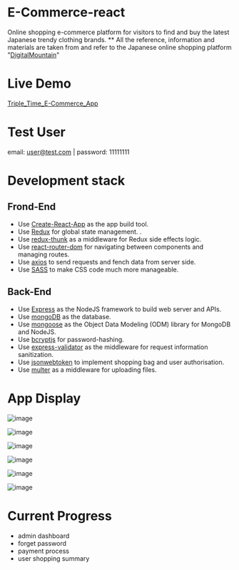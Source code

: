 # E-Commerce-react
Online shopping e-commerce platform for visitors to find and buy the latest Japanese trendy clothing brands. 
** All the reference, information and materials are taken from and refer to the Japanese online shopping platform "[DigitalMountain](https://www.digital-mountain.net/)"

# Live Demo
[Triple_Time_E-Commerce_App](https://chia-e-commerce-app.herokuapp.com/)

# Test User
email: user@test.com | password: 11111111

# Development stack
## Frond-End

-   Use [Create-React-App](https://create-react-app.dev/) as the app build tool.
-   Use [Redux](https://redux.js.org/) for global state management. .
-   Use [redux-thunk](https://github.com/reduxjs/redux-thunk) as a middleware for Redux side effects logic.
-   Use [react-router-dom](https://github.com/ReactTraining/react-router/tree/master/packages/react-router-dom) for navigating between components and managing routes.
-   Use [axios](https://www.npmjs.com/package/axios) to send requests and fench data from server side. 
-   Use [SASS](https://sass-lang.com/) to make CSS code much more manageable.

## Back-End

-   Use [Express](https://expressjs.com/) as the NodeJS framework to build web server and APIs.
-   Use [mongoDB](https://www.mongodb.com/) as the database.
-   Use [mongoose](https://mongoosejs.com/) as the Object Data Modeling (ODM) library for MongoDB and NodeJS. 
-   Use [bcryptjs](https://www.npmjs.com/package/bcryptjs) for password-hashing.
-   Use [express-validator](https://www.npmjs.com/package/bcryptjs) as the middleware for request information sanitization.
-   Use [jsonwebtoken](https://www.npmjs.com/package/jsonwebtoken) to implement shopping bag and user authorisation.
-   Use [multer](https://www.npmjs.com/package/multer) as a middleware for uploading files.


# App Display

![image](https://github.com/Chia-Hsing/E-Commerce-react/blob/master/client/public/img/1.png)

![image](https://github.com/Chia-Hsing/E-Commerce-react/blob/master/client/public/img/2.png)

![image](https://github.com/Chia-Hsing/E-Commerce-react/blob/master/client/public/img/3.png)

![image](https://github.com/Chia-Hsing/E-Commerce-react/blob/master/client/public/img/4.png)

![image](https://github.com/Chia-Hsing/E-Commerce-react/blob/master/client/public/img/5.png)

![image](https://github.com/Chia-Hsing/E-Commerce-react/blob/master/client/public/img/6.png)


# Current Progress

- admin dashboard
- forget password
- payment process
- user shopping summary
